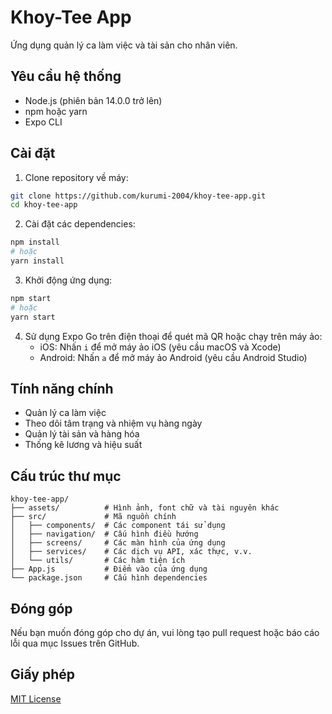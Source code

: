 # Khoy-Tee App

Ứng dụng quản lý ca làm việc và tài sản cho nhân viên.

## Yêu cầu hệ thống

- Node.js (phiên bản 14.0.0 trở lên)
- npm hoặc yarn
- Expo CLI

## Cài đặt

1. Clone repository về máy:

```bash
git clone https://github.com/kurumi-2004/khoy-tee-app.git
cd khoy-tee-app
```

2. Cài đặt các dependencies:

```bash
npm install
# hoặc
yarn install
```

3. Khởi động ứng dụng:

```bash
npm start
# hoặc
yarn start
```

4. Sử dụng Expo Go trên điện thoại để quét mã QR hoặc chạy trên máy ảo:
   - iOS: Nhấn `i` để mở máy ảo iOS (yêu cầu macOS và Xcode)
   - Android: Nhấn `a` để mở máy ảo Android (yêu cầu Android Studio)

## Tính năng chính

- Quản lý ca làm việc
- Theo dõi tâm trạng và nhiệm vụ hàng ngày
- Quản lý tài sản và hàng hóa
- Thống kê lương và hiệu suất

## Cấu trúc thư mục

```
khoy-tee-app/
├── assets/          # Hình ảnh, font chữ và tài nguyên khác
├── src/             # Mã nguồn chính
│   ├── components/  # Các component tái sử dụng
│   ├── navigation/  # Cấu hình điều hướng
│   ├── screens/     # Các màn hình của ứng dụng
│   ├── services/    # Các dịch vụ API, xác thực, v.v.
│   └── utils/       # Các hàm tiện ích
├── App.js           # Điểm vào của ứng dụng
└── package.json     # Cấu hình dependencies
```

## Đóng góp

Nếu bạn muốn đóng góp cho dự án, vui lòng tạo pull request hoặc báo cáo lỗi qua mục Issues trên GitHub.

## Giấy phép

[MIT License](LICENSE)